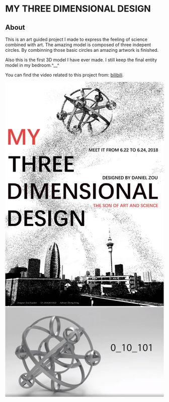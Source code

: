 # MY THREE DIMENSIONAL DESIGN

## About

This is an art guided project I made to express the feeling of science combined with art.
The amazing model is composed of three indepent circles. By combinning those basic circles an amazing artwork is finished.

Also this is the first 3D model I have ever made. I still keep the final entity model in my bedroom.^__^

You can find the video related to this project from: [bilibili](https://www.bilibili.com/video/BV1tp4y1v7cA).

<img src="https://github.com/actbee/My-Three-Dimensional-Design/blob/master/1.jpg?raw=true"> 

<img src="https://github.com/actbee/My-Three-Dimensional-Design/blob/master/3.png?raw=true">